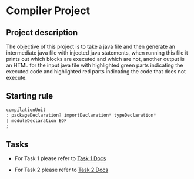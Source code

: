 # Compiler Project

## Project description

The objective of this project is to take a java file and then generate an intermediate java file with injected java statements, when running this file it prints out which blocks are executed and which are not, another output is an HTML for the input java file with highlighted green parts indicating the executed code and highlighted red parts indicating the code that does not execute.

## Starting rule

```java
compilationUnit
: packageDeclaration? importDeclaration* typeDeclaration*
| moduleDeclaration EOF
;
```

## Tasks

- For Task 1 please refer to [Task 1 Docs](./Docs/task1.md)

- For Task 2 please refer to [Task 2 Docs](./Docs/task2.md)
